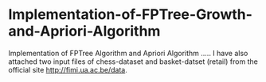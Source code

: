 # Implementation-of-FPTree-Growth-and-Apriori-Algorithm

Implementation of FPTree Algorithm and Apriori Algorithm .....
I have also attached two input files of chess-dataset and basket-datset (retail) from the official site http://fimi.ua.ac.be/data.
